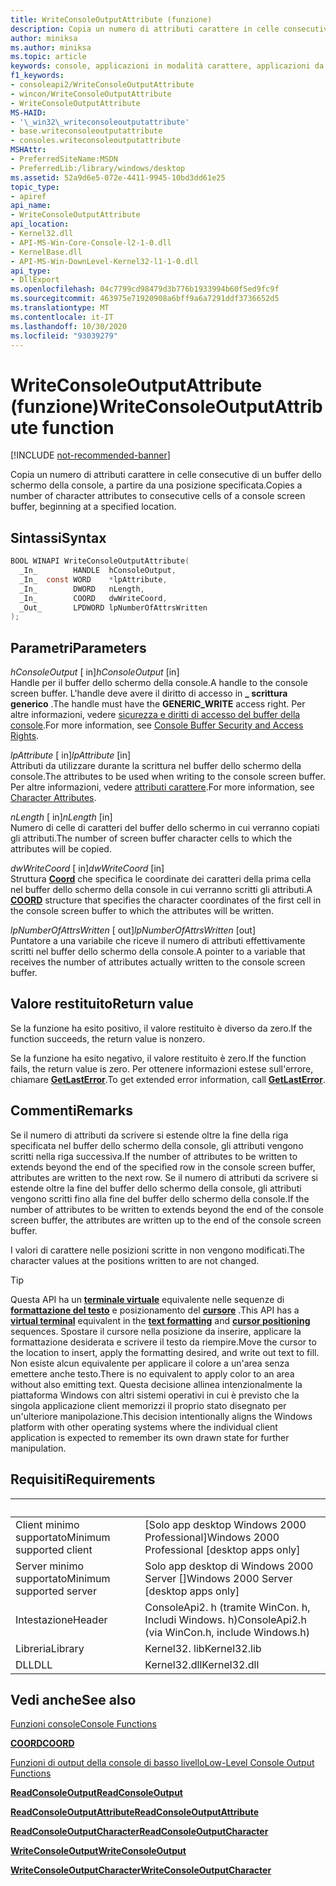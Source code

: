 ```yaml
---
title: WriteConsoleOutputAttribute (funzione)
description: Copia un numero di attributi carattere in celle consecutive di un buffer dello schermo della console, a partire da una posizione specificata.
author: miniksa
ms.author: miniksa
ms.topic: article
keywords: console, applicazioni in modalità carattere, applicazioni da riga di comando, applicazioni di terminale, api della console
f1_keywords:
- consoleapi2/WriteConsoleOutputAttribute
- wincon/WriteConsoleOutputAttribute
- WriteConsoleOutputAttribute
MS-HAID:
- '\_win32\_writeconsoleoutputattribute'
- base.writeconsoleoutputattribute
- consoles.writeconsoleoutputattribute
MSHAttr:
- PreferredSiteName:MSDN
- PreferredLib:/library/windows/desktop
ms.assetid: 52a9d6e5-072e-4411-9945-10bd3dd61e25
topic_type:
- apiref
api_name:
- WriteConsoleOutputAttribute
api_location:
- Kernel32.dll
- API-MS-Win-Core-Console-l2-1-0.dll
- KernelBase.dll
- API-MS-Win-DownLevel-Kernel32-l1-1-0.dll
api_type:
- DllExport
ms.openlocfilehash: 04c7799cd98479d3b776b1933994b60f5ed9fc9f
ms.sourcegitcommit: 463975e71920908a6bff9a6a7291ddf3736652d5
ms.translationtype: MT
ms.contentlocale: it-IT
ms.lasthandoff: 10/30/2020
ms.locfileid: "93039279"
---
```

# <a name="writeconsoleoutputattribute-function"></a><span data-ttu-id="5e883-104">WriteConsoleOutputAttribute (funzione)</span><span class="sxs-lookup"><span data-stu-id="5e883-104">WriteConsoleOutputAttribute function</span></span>

[!INCLUDE [not-recommended-banner](./includes/not-recommended-banner.md)]

<span data-ttu-id="5e883-105">Copia un numero di attributi carattere in celle consecutive di un buffer dello schermo della console, a partire da una posizione specificata.</span><span class="sxs-lookup"><span data-stu-id="5e883-105">Copies a number of character attributes to consecutive cells of a console screen buffer, beginning at a specified location.</span></span>

## <a name="syntax"></a><span data-ttu-id="5e883-106">Sintassi</span><span class="sxs-lookup"><span data-stu-id="5e883-106">Syntax</span></span>

```C
BOOL WINAPI WriteConsoleOutputAttribute(
  _In_        HANDLE  hConsoleOutput,
  _In_  const WORD    *lpAttribute,
  _In_        DWORD   nLength,
  _In_        COORD   dwWriteCoord,
  _Out_       LPDWORD lpNumberOfAttrsWritten
);
```

## <a name="parameters"></a><span data-ttu-id="5e883-107">Parametri</span><span class="sxs-lookup"><span data-stu-id="5e883-107">Parameters</span></span>

<span data-ttu-id="5e883-108">*hConsoleOutput* \[ in\]</span><span class="sxs-lookup"><span data-stu-id="5e883-108">*hConsoleOutput* \[in\]</span></span>  
<span data-ttu-id="5e883-109">Handle per il buffer dello schermo della console.</span><span class="sxs-lookup"><span data-stu-id="5e883-109">A handle to the console screen buffer.</span></span> <span data-ttu-id="5e883-110">L'handle deve avere il diritto di accesso in **\_ scrittura generico** .</span><span class="sxs-lookup"><span data-stu-id="5e883-110">The handle must have the **GENERIC\_WRITE** access right.</span></span> <span data-ttu-id="5e883-111">Per altre informazioni, vedere [sicurezza e diritti di accesso del buffer della console](console-buffer-security-and-access-rights.md).</span><span class="sxs-lookup"><span data-stu-id="5e883-111">For more information, see [Console Buffer Security and Access Rights](console-buffer-security-and-access-rights.md).</span></span>

<span data-ttu-id="5e883-112">*lpAttribute* \[ in\]</span><span class="sxs-lookup"><span data-stu-id="5e883-112">*lpAttribute* \[in\]</span></span>  
<span data-ttu-id="5e883-113">Attributi da utilizzare durante la scrittura nel buffer dello schermo della console.</span><span class="sxs-lookup"><span data-stu-id="5e883-113">The attributes to be used when writing to the console screen buffer.</span></span> <span data-ttu-id="5e883-114">Per altre informazioni, vedere [attributi carattere](console-screen-buffers.md#character-attributes).</span><span class="sxs-lookup"><span data-stu-id="5e883-114">For more information, see [Character Attributes](console-screen-buffers.md#character-attributes).</span></span>

<span data-ttu-id="5e883-115">*nLength* \[ in\]</span><span class="sxs-lookup"><span data-stu-id="5e883-115">*nLength* \[in\]</span></span>  
<span data-ttu-id="5e883-116">Numero di celle di caratteri del buffer dello schermo in cui verranno copiati gli attributi.</span><span class="sxs-lookup"><span data-stu-id="5e883-116">The number of screen buffer character cells to which the attributes will be copied.</span></span>

<span data-ttu-id="5e883-117">*dwWriteCoord* \[ in\]</span><span class="sxs-lookup"><span data-stu-id="5e883-117">*dwWriteCoord* \[in\]</span></span>  
<span data-ttu-id="5e883-118">Struttura [**Coord**](coord-str.md) che specifica le coordinate dei caratteri della prima cella nel buffer dello schermo della console in cui verranno scritti gli attributi.</span><span class="sxs-lookup"><span data-stu-id="5e883-118">A [**COORD**](coord-str.md) structure that specifies the character coordinates of the first cell in the console screen buffer to which the attributes will be written.</span></span>

<span data-ttu-id="5e883-119">*lpNumberOfAttrsWritten* \[ out\]</span><span class="sxs-lookup"><span data-stu-id="5e883-119">*lpNumberOfAttrsWritten* \[out\]</span></span>  
<span data-ttu-id="5e883-120">Puntatore a una variabile che riceve il numero di attributi effettivamente scritti nel buffer dello schermo della console.</span><span class="sxs-lookup"><span data-stu-id="5e883-120">A pointer to a variable that receives the number of attributes actually written to the console screen buffer.</span></span>

## <a name="return-value"></a><span data-ttu-id="5e883-121">Valore restituito</span><span class="sxs-lookup"><span data-stu-id="5e883-121">Return value</span></span>

<span data-ttu-id="5e883-122">Se la funzione ha esito positivo, il valore restituito è diverso da zero.</span><span class="sxs-lookup"><span data-stu-id="5e883-122">If the function succeeds, the return value is nonzero.</span></span>

<span data-ttu-id="5e883-123">Se la funzione ha esito negativo, il valore restituito è zero.</span><span class="sxs-lookup"><span data-stu-id="5e883-123">If the function fails, the return value is zero.</span></span> <span data-ttu-id="5e883-124">Per ottenere informazioni estese sull'errore, chiamare [**GetLastError**](https://msdn.microsoft.com/library/windows/desktop/ms679360).</span><span class="sxs-lookup"><span data-stu-id="5e883-124">To get extended error information, call [**GetLastError**](https://msdn.microsoft.com/library/windows/desktop/ms679360).</span></span>

## <a name="remarks"></a><span data-ttu-id="5e883-125">Commenti</span><span class="sxs-lookup"><span data-stu-id="5e883-125">Remarks</span></span>

<span data-ttu-id="5e883-126">Se il numero di attributi da scrivere si estende oltre la fine della riga specificata nel buffer dello schermo della console, gli attributi vengono scritti nella riga successiva.</span><span class="sxs-lookup"><span data-stu-id="5e883-126">If the number of attributes to be written to extends beyond the end of the specified row in the console screen buffer, attributes are written to the next row.</span></span> <span data-ttu-id="5e883-127">Se il numero di attributi da scrivere si estende oltre la fine del buffer dello schermo della console, gli attributi vengono scritti fino alla fine del buffer dello schermo della console.</span><span class="sxs-lookup"><span data-stu-id="5e883-127">If the number of attributes to be written to extends beyond the end of the console screen buffer, the attributes are written up to the end of the console screen buffer.</span></span>

<span data-ttu-id="5e883-128">I valori di carattere nelle posizioni scritte in non vengono modificati.</span><span class="sxs-lookup"><span data-stu-id="5e883-128">The character values at the positions written to are not changed.</span></span>

> [!TIP]
> <span data-ttu-id="5e883-129">Questa API ha un **[terminale virtuale](console-virtual-terminal-sequences.md)** equivalente nelle sequenze di **[formattazione del testo](console-virtual-terminal-sequences.md#text-formatting)** e posizionamento del **[cursore](console-virtual-terminal-sequences.md#cursor-positioning)** .</span><span class="sxs-lookup"><span data-stu-id="5e883-129">This API has a **[virtual terminal](console-virtual-terminal-sequences.md)** equivalent in the **[text formatting](console-virtual-terminal-sequences.md#text-formatting)** and **[cursor positioning](console-virtual-terminal-sequences.md#cursor-positioning)** sequences.</span></span> <span data-ttu-id="5e883-130">Spostare il cursore nella posizione da inserire, applicare la formattazione desiderata e scrivere il testo da riempire.</span><span class="sxs-lookup"><span data-stu-id="5e883-130">Move the cursor to the location to insert, apply the formatting desired, and write out text to fill.</span></span> <span data-ttu-id="5e883-131">Non esiste alcun equivalente per applicare il colore a un'area senza emettere anche testo.</span><span class="sxs-lookup"><span data-stu-id="5e883-131">There is no equivalent to apply color to an area without also emitting text.</span></span> <span data-ttu-id="5e883-132">Questa decisione allinea intenzionalmente la piattaforma Windows con altri sistemi operativi in cui è previsto che la singola applicazione client memorizzi il proprio stato disegnato per un'ulteriore manipolazione.</span><span class="sxs-lookup"><span data-stu-id="5e883-132">This decision intentionally aligns the Windows platform with other operating systems where the individual client application is expected to remember its own drawn state for further manipulation.</span></span>

## <a name="requirements"></a><span data-ttu-id="5e883-133">Requisiti</span><span class="sxs-lookup"><span data-stu-id="5e883-133">Requirements</span></span>

| &nbsp; | &nbsp; |
|-|-|
| <span data-ttu-id="5e883-134">Client minimo supportato</span><span class="sxs-lookup"><span data-stu-id="5e883-134">Minimum supported client</span></span> | <span data-ttu-id="5e883-135">\[Solo app desktop Windows 2000 Professional\]</span><span class="sxs-lookup"><span data-stu-id="5e883-135">Windows 2000 Professional \[desktop apps only\]</span></span> |
| <span data-ttu-id="5e883-136">Server minimo supportato</span><span class="sxs-lookup"><span data-stu-id="5e883-136">Minimum supported server</span></span> | <span data-ttu-id="5e883-137">Solo app desktop di Windows 2000 Server \[\]</span><span class="sxs-lookup"><span data-stu-id="5e883-137">Windows 2000 Server \[desktop apps only\]</span></span> |
| <span data-ttu-id="5e883-138">Intestazione</span><span class="sxs-lookup"><span data-stu-id="5e883-138">Header</span></span> | <span data-ttu-id="5e883-139">ConsoleApi2. h (tramite WinCon. h, Includi Windows. h)</span><span class="sxs-lookup"><span data-stu-id="5e883-139">ConsoleApi2.h (via WinCon.h, include Windows.h)</span></span> |
| <span data-ttu-id="5e883-140">Libreria</span><span class="sxs-lookup"><span data-stu-id="5e883-140">Library</span></span> | <span data-ttu-id="5e883-141">Kernel32. lib</span><span class="sxs-lookup"><span data-stu-id="5e883-141">Kernel32.lib</span></span> |
| <span data-ttu-id="5e883-142">DLL</span><span class="sxs-lookup"><span data-stu-id="5e883-142">DLL</span></span> | <span data-ttu-id="5e883-143">Kernel32.dll</span><span class="sxs-lookup"><span data-stu-id="5e883-143">Kernel32.dll</span></span> |

## <a name="see-also"></a><span data-ttu-id="5e883-144">Vedi anche</span><span class="sxs-lookup"><span data-stu-id="5e883-144">See also</span></span>

[<span data-ttu-id="5e883-145">Funzioni console</span><span class="sxs-lookup"><span data-stu-id="5e883-145">Console Functions</span></span>](console-functions.md)

[<span data-ttu-id="5e883-146">**COORD**</span><span class="sxs-lookup"><span data-stu-id="5e883-146">**COORD**</span></span>](coord-str.md)

[<span data-ttu-id="5e883-147">Funzioni di output della console di basso livello</span><span class="sxs-lookup"><span data-stu-id="5e883-147">Low-Level Console Output Functions</span></span>](low-level-console-output-functions.md)

[<span data-ttu-id="5e883-148">**ReadConsoleOutput**</span><span class="sxs-lookup"><span data-stu-id="5e883-148">**ReadConsoleOutput**</span></span>](readconsoleoutput.md)

[<span data-ttu-id="5e883-149">**ReadConsoleOutputAttribute**</span><span class="sxs-lookup"><span data-stu-id="5e883-149">**ReadConsoleOutputAttribute**</span></span>](readconsoleoutputattribute.md)

[<span data-ttu-id="5e883-150">**ReadConsoleOutputCharacter**</span><span class="sxs-lookup"><span data-stu-id="5e883-150">**ReadConsoleOutputCharacter**</span></span>](readconsoleoutputcharacter.md)

[<span data-ttu-id="5e883-151">**WriteConsoleOutput**</span><span class="sxs-lookup"><span data-stu-id="5e883-151">**WriteConsoleOutput**</span></span>](writeconsoleoutput.md)

[<span data-ttu-id="5e883-152">**WriteConsoleOutputCharacter**</span><span class="sxs-lookup"><span data-stu-id="5e883-152">**WriteConsoleOutputCharacter**</span></span>](writeconsoleoutputcharacter.md)
